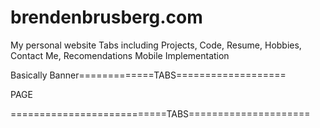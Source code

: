 # brendenbrusberg.com
My personal website
Tabs including Projects, Code, Resume, Hobbies, Contact Me, Recomendations
Mobile Implementation

Basically Banner=============TABS===================

PAGE


===========================TABS=====================
